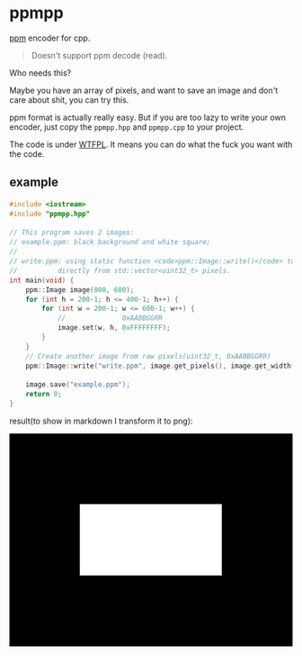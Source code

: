 # ppmpp

[ppm](http://people.uncw.edu/tompkinsj/112/texnh/assignments/imageFormat.html) encoder for cpp.

> Doesn't support ppm decode (read).

Who needs this?

Maybe you have an array of pixels, and want to save an image and don't care about shit, you can try this.

ppm format is actually really easy. But if you are too lazy to write your own encoder, just copy the <code>ppmpp.hpp</code> and <code>ppmpp.cpp</code> to your project.

The code is under [WTFPL](https://en.wikipedia.org/wiki/WTFPL). It means you can do what the fuck you want with the code.

## example

```cpp
#include <iostream>
#include "ppmpp.hpp"

// This program saves 2 images:
// example.ppm: black background and white square;
//
// write.ppm: using static function <code>ppm::Image::write()</code> to write
//          directly from std::vector<uint32_t> pixels.
int main(void) {
    ppm::Image image(800, 600);
    for (int h = 200-1; h <= 400-1; h++) {
        for (int w = 200-1; w <= 600-1; w++) {
            //              0xAABBGGRR
            image.set(w, h, 0xFFFFFFFF);
        }
    }
    // Create another image from raw pixels(uint32_t, 0xAABBGGRR)
    ppm::Image::write("write.ppm", image.get_pixels(), image.get_width(), image.get_height());

    image.save("example.ppm");
    return 0;
}
```

result(to show in markdown I transform it to png):

![example.ppm](./assets/example.png)
